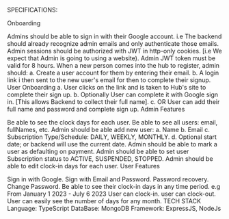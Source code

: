 SPECIFICATIONS:

Onboarding

Admins should be able to sign in with their Google account. i.e The backend should already recognize admin emails and only authenticate those emails.
Admin sessions should be authorized with JWT in http-only cookies. [i.e We expect that Admin is going to using a website).
Admin JWT token must be valid for 8 hours.
When a new person comes into the hub to register, admin should: a. Create a user account for them by entering their email. b. A login link i then sent to the new user's email for then to complete their signup.
User Onboarding a. User clicks on the link and is taken to Hub's site to complete their sign up. b. Optionally User can complete it with Google sign in. [This allows Backend to collect their full name]. c. OR User can add their full name and password and complete sign up.
Admin Features

Be able to see the clock days for each user.
Be able to see all users: email, fullNames, etc.
Admin should be able add new user: a. Name b. Email c. Subscription Type/Schedule: DAILY, WEEKLY, MONTHLY. d. Optional start date; or backend will use the current date.
Admin should be able to mark a user as defaulting on payment.
Admin should be able to set user Subscription status to ACTIVE, SUSPENDED, STOPPED.
Admin should be able to edit clock-in days for each user.
User Features

Sign in with Google.
Sign with Email and Password.
Password recovery.
Change Password.
Be able to see their clock-in days in any time period. e.g From January 1 2023 - July 6 2023
User can clock-in.
user can clock-out.
User can easily see the number of days for any month.
TECH STACK Language: TypeScript DataBase: MongoDB Framework: ExpressJS, NodeJs
